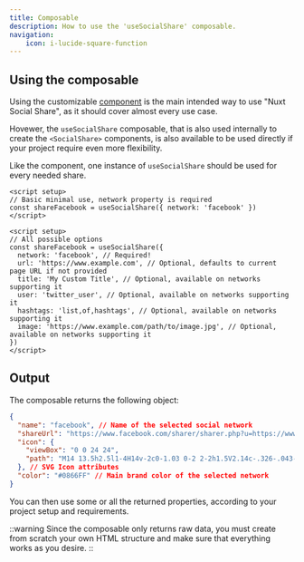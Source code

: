 ```yaml
---
title: Composable
description: How to use the 'useSocialShare' composable.
navigation:
    icon: i-lucide-square-function
---
```


## Using the composable

Using the customizable [component](/usage/component) is the main intended way to use "Nuxt Social Share", as it should cover almost every use case.

Hovewer, the `useSocialShare` composable, that is also used internally to create the `<SocialShare>` components, is also available to be used directly if your project require even more flexibility.

Like the component, one instance of `useSocialShare` should be used for every needed share.

```vue
<script setup>
// Basic minimal use, network property is required
const shareFacebook = useSocialShare({ network: 'facebook' })
</script>
```

```vue
<script setup>
// All possible options
const shareFacebook = useSocialShare({
  network: 'facebook', // Required!
  url: 'https://www.example.com', // Optional, defaults to current page URL if not provided
  title: 'My Custom Title', // Optional, available on networks supporting it
  user: 'twitter_user', // Optional, available on networks supporting it
  hashtags: 'list,of,hashtags', // Optional, available on networks supporting it
  image: 'https://www.example.com/path/to/image.jpg', // Optional, available on networks supporting it
})
</script>
```

## Output

The composable returns the following object:

```json
{
  "name": "facebook", // Name of the selected social network
  "shareUrl": "https://www.facebook.com/sharer/sharer.php?u=https://www.example.com", // Sharing url
  "icon": {
    "viewBox": "0 0 24 24",
    "path": "M14 13.5h2.5l1-4H14v-2c0-1.03 0-2 2-2h1.5V2.14c-.326-.043-1.557-.14-2.857-.14C11.928 2 10 3.657 10 6.7v2.8H7v4h3V22h4z"
  }, // SVG Icon attributes
  "color": "#0866FF" // Main brand color of the selected network
}
```

You can then use some or all the returned properties, according to your project setup and requirements.

::warning
Since the composable only returns raw data, you must create from scratch your own HTML structure and make sure that everything works as you desire.
::
